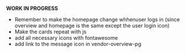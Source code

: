 **WORK IN PROGRESS**
- Remember to make the homepage change whhenuser logs in (since overview and homepage is the same except the user login icon)
- Make the cards repeat with js
- add all necessary icons with fontawesome
- add link to the message icon in vendor-overview-pg
